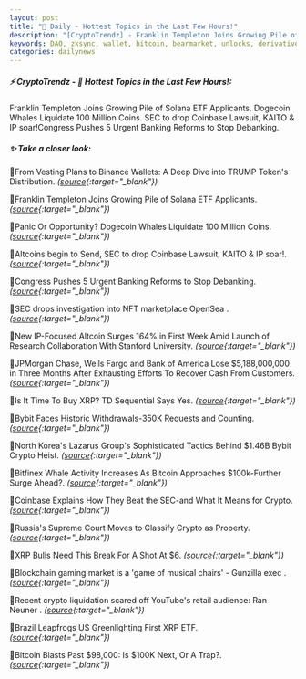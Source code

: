 ```yaml
---
layout: post
title: "🌅 Daily - Hottest Topics in the Last Few Hours!"
description: "[CryptoTrendz] - Franklin Templeton Joins Growing Pile of Solana ETF Applicants. Dogecoin Whales Liquidate 100 Million Coins. SEC to drop Coinbase Lawsuit, KAITO & IP soar!Congress Pushes 5 Urgent Banking Reforms to Stop Debanking."
keywords: DAO, zksync, wallet, bitcoin, bearmarket, unlocks, derivatives, blockchains, erc20, DeFi
categories: dailynews
---
```


##### ⚡ CryptoTrendz - 📌 *Hottest Topics in the Last Few Hours!:*

Franklin Templeton Joins Growing Pile of Solana ETF Applicants. Dogecoin Whales Liquidate 100 Million Coins. SEC to drop Coinbase Lawsuit, KAITO & IP soar!Congress Pushes 5 Urgent Banking Reforms to Stop Debanking.

##### ✨ *Take a closer look:*


🔹From Vesting Plans to Binance Wallets: A Deep Dive into TRUMP Token's Distribution. *([source](https://s.avyag.com/zka3){:target="_blank"})*

🔹Franklin Templeton Joins Growing Pile of Solana ETF Applicants. *([source](https://s.avyag.com/8zsv){:target="_blank"})*

🔹Panic Or Opportunity? Dogecoin Whales Liquidate 100 Million Coins. *([source](https://s.avyag.com/1bnv){:target="_blank"})*

🔹Altcoins begin to Send, SEC to drop Coinbase Lawsuit, KAITO & IP soar!. *([source](https://s.avyag.com/m95j){:target="_blank"})*

🔹Congress Pushes 5 Urgent Banking Reforms to Stop Debanking. *([source](https://s.avyag.com/fqzt){:target="_blank"})*

🔹SEC drops investigation into NFT marketplace OpenSea . *([source](https://s.avyag.com/bywd){:target="_blank"})*

🔹New IP-Focused Altcoin Surges 164% in First Week Amid Launch of Research Collaboration With Stanford University. *([source](https://s.avyag.com/rwl1){:target="_blank"})*

🔹JPMorgan Chase, Wells Fargo and Bank of America Lose $5,188,000,000 in Three Months After Exhausting Efforts To Recover Cash From Customers. *([source](https://s.avyag.com/f7fb){:target="_blank"})*

🔹Is It Time To Buy XRP? TD Sequential Says Yes. *([source](https://s.avyag.com/8mwl){:target="_blank"})*

🔹Bybit Faces Historic Withdrawals-350K Requests and Counting. *([source](https://s.avyag.com/n0hd){:target="_blank"})*

🔹North Korea's Lazarus Group's Sophisticated Tactics Behind $1.46B Bybit Crypto Heist. *([source](https://s.avyag.com/9ufs){:target="_blank"})*

🔹Bitfinex Whale Activity Increases As Bitcoin Approaches $100k-Further Surge Ahead?. *([source](https://s.avyag.com/u08x){:target="_blank"})*

🔹Coinbase Explains How They Beat the SEC-and What It Means for Crypto. *([source](https://s.avyag.com/spj4){:target="_blank"})*

🔹Russia's Supreme Court Moves to Classify Crypto as Property. *([source](https://s.avyag.com/vewa){:target="_blank"})*

🔹XRP Bulls Need This Break For A Shot At $6. *([source](https://s.avyag.com/0tew){:target="_blank"})*

🔹Blockchain gaming market is a 'game of musical chairs' - Gunzilla exec . *([source](https://s.avyag.com/3cnk){:target="_blank"})*

🔹Recent crypto liquidation scared off YouTube's retail audience: Ran Neuner . *([source](https://s.avyag.com/d39x){:target="_blank"})*

🔹Brazil Leapfrogs US Greenlighting First XRP ETF. *([source](https://s.avyag.com/yzf7){:target="_blank"})*

🔹Bitcoin Blasts Past $98,000: Is $100K Next, Or A Trap?. *([source](https://s.avyag.com/l26v){:target="_blank"})*
